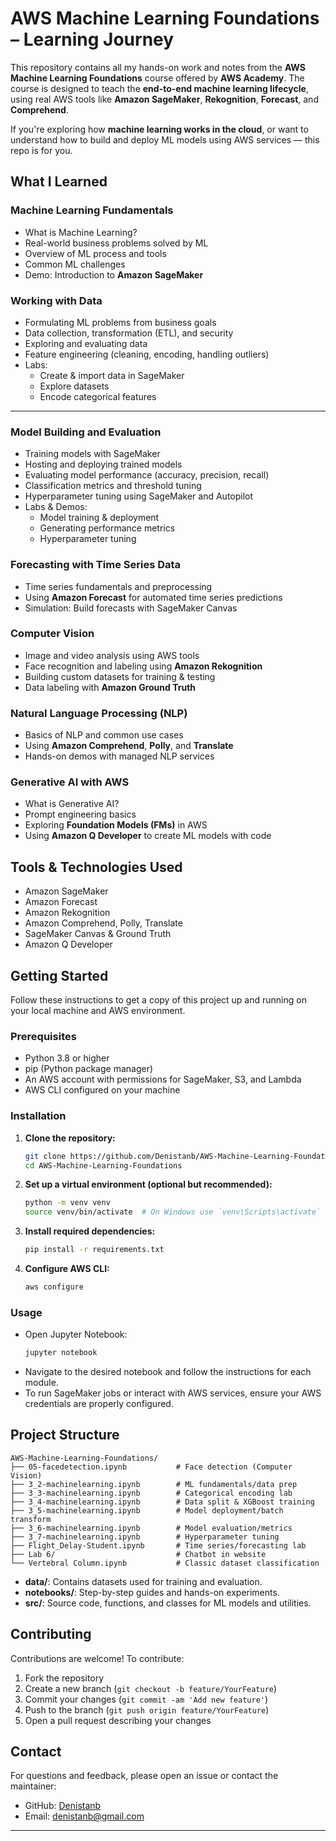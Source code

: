 # AWS Machine Learning Foundations – Learning Journey  

This repository contains all my hands-on work and notes from the **AWS Machine Learning Foundations** course offered by **AWS Academy**. The course is designed to teach the **end-to-end machine learning lifecycle**, using real AWS tools like **Amazon SageMaker**, **Rekognition**, **Forecast**, and **Comprehend**.

If you're exploring how **machine learning works in the cloud**, or want to understand how to build and deploy ML models using AWS services — this repo is for you.

## What I Learned

### Machine Learning Fundamentals
- What is Machine Learning?
- Real-world business problems solved by ML
- Overview of ML process and tools
- Common ML challenges
- Demo: Introduction to **Amazon SageMaker**

### Working with Data
- Formulating ML problems from business goals
- Data collection, transformation (ETL), and security
- Exploring and evaluating data
- Feature engineering (cleaning, encoding, handling outliers)
- Labs:
  - Create & import data in SageMaker
  - Explore datasets
  - Encode categorical features

---

### Model Building and Evaluation
- Training models with SageMaker
- Hosting and deploying trained models
- Evaluating model performance (accuracy, precision, recall)
- Classification metrics and threshold tuning
- Hyperparameter tuning using SageMaker and Autopilot
- Labs & Demos:
  - Model training & deployment
  - Generating performance metrics
  - Hyperparameter tuning

### Forecasting with Time Series Data
- Time series fundamentals and preprocessing
- Using **Amazon Forecast** for automated time series predictions
- Simulation: Build forecasts with SageMaker Canvas

### Computer Vision
- Image and video analysis using AWS tools
- Face recognition and labeling using **Amazon Rekognition**
- Building custom datasets for training & testing
- Data labeling with **Amazon Ground Truth**

### Natural Language Processing (NLP)
- Basics of NLP and common use cases
- Using **Amazon Comprehend**, **Polly**, and **Translate**
- Hands-on demos with managed NLP services

### Generative AI with AWS
- What is Generative AI?
- Prompt engineering basics
- Exploring **Foundation Models (FMs)** in AWS
- Using **Amazon Q Developer** to create ML models with code

## Tools & Technologies Used
- Amazon SageMaker
- Amazon Forecast
- Amazon Rekognition
- Amazon Comprehend, Polly, Translate
- SageMaker Canvas & Ground Truth
- Amazon Q Developer

## Getting Started

Follow these instructions to get a copy of this project up and running on your local machine and AWS environment.

### Prerequisites

- Python 3.8 or higher
- pip (Python package manager)
- An AWS account with permissions for SageMaker, S3, and Lambda
- AWS CLI configured on your machine

### Installation

1. **Clone the repository:**
   ```bash
   git clone https://github.com/Denistanb/AWS-Machine-Learning-Foundations.git
   cd AWS-Machine-Learning-Foundations
   ```

2. **Set up a virtual environment (optional but recommended):**
   ```bash
   python -m venv venv
   source venv/bin/activate  # On Windows use `venv\Scripts\activate`
   ```

3. **Install required dependencies:**
   ```bash
   pip install -r requirements.txt
   ```

4. **Configure AWS CLI:**
   ```bash
   aws configure
   ```

### Usage

- Open Jupyter Notebook:
  ```bash
  jupyter notebook
  ```
- Navigate to the desired notebook and follow the instructions for each module.
- To run SageMaker jobs or interact with AWS services, ensure your AWS credentials are properly configured.

## Project Structure

```
AWS-Machine-Learning-Foundations/
├── 05-facedetection.ipynb           # Face detection (Computer Vision)
├── 3_2-machinelearning.ipynb        # ML fundamentals/data prep
├── 3_3-machinelearning.ipynb        # Categorical encoding lab
├── 3_4-machinelearning.ipynb        # Data split & XGBoost training
├── 3_5-machinelearning.ipynb        # Model deployment/batch transform
├── 3_6-machinelearning.ipynb        # Model evaluation/metrics
├── 3_7-machinelearning.ipynb        # Hyperparameter tuning
├── Flight_Delay-Student.ipynb       # Time series/forecasting lab
├── Lab 6/                           # Chatbot in website
└── Vertebral Column.ipynb           # Classic dataset classification
```

- **data/**: Contains datasets used for training and evaluation.
- **notebooks/**: Step-by-step guides and hands-on experiments.
- **src/**: Source code, functions, and classes for ML models and utilities.

## Contributing

Contributions are welcome! To contribute:

1. Fork the repository
2. Create a new branch (`git checkout -b feature/YourFeature`)
3. Commit your changes (`git commit -am 'Add new feature'`)
4. Push to the branch (`git push origin feature/YourFeature`)
5. Open a pull request describing your changes

## Contact

For questions and feedback, please open an issue or contact the maintainer:

- GitHub: [Denistanb](https://github.com/Denistanb)
- Email: denistanb@gmail.com

---

